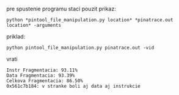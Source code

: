 pre spustenie programu staci pouzit prikaz:

`
python *pintool_file_manipulation.py location* *pinatrace.out location* -arguments
`

priklad:

```
python pintool_file_manipulation.py pinatrace.out -vid
```

vrati

```
Instr Fragmentacia: 93.11%
Data Fragmentacia: 93.39%
Celkova Fragmentacia: 86.50%
0x561c7b184: v stranke boli aj data aj instrukcie
```
